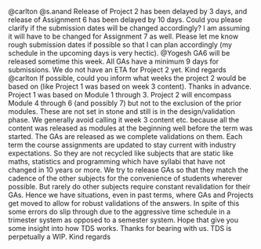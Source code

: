 @carlton @s.anand Release of Project 2 has been delayed by 3 days, and release of Assignment 6 has been delayed by 10 days. Could you please clarify if the submission dates will be changed accordingly? I am assuming it will have to be changed for Assignment 7 as well. Please let me know rough submission dates if possible so that I can plan accordingly (my schedule in the upcoming days is very hectic).
@Yogesh GA6 will be released sometime this week. All GAs have a minimum 9 days for submissions. We do not have an ETA for Project 2 yet. Kind regards
@carlton If possible, could you inform what weeks the project 2 would be based on (like Project 1 was based on week 3 content). Thanks in advance.
Project 1 was based on Module 1 through 3. Project 2 will encompass Module 4 through 6 (and possibly 7) but not to the exclusion of the prior modules. These are not set in stone and still is in the design/validation phase. We generally avoid calling it week 3 content etc. because all the content was released as modules at the beginning well before the term was started. The GAs are released as we complete validations on them. Each term the course assignments are updated to stay current with industry expectations. So they are not recycled like subjects that are static like maths, statistics and programming which have syllabi that have not changed in 10 years or more. We try to release GAs so that they match the cadence of the other subjects for the convenience of students wherever possible. But rarely do other subjects require constant revalidation for their GAs. Hence we have situations, even in past terms, where GAs and Projects get moved to allow for robust validations of the answers. In spite of this some errors do slip through due to the aggressive time schedule in a trimester system as opposed to a semester system. Hope that give you some insight into how TDS works. Thanks for bearing with us. TDS is perpetually a WIP. Kind regards
